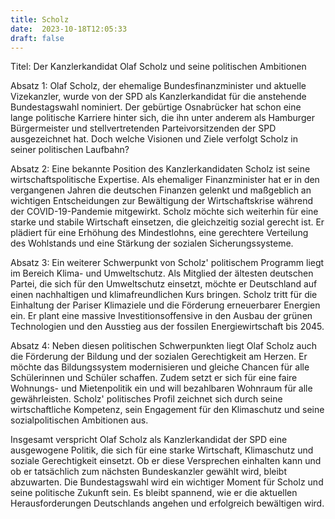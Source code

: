 ```yaml
---
title: Scholz
date:  2023-10-18T12:05:33
draft: false
---
```


Titel: Der Kanzlerkandidat Olaf Scholz und seine politischen Ambitionen

Absatz 1:
Olaf Scholz, der ehemalige Bundesfinanzminister und aktuelle Vizekanzler, wurde von der SPD als Kanzlerkandidat für die anstehende Bundestagswahl nominiert. Der gebürtige Osnabrücker hat schon eine lange politische Karriere hinter sich, die ihn unter anderem als Hamburger Bürgermeister und stellvertretenden Parteivorsitzenden der SPD ausgezeichnet hat. Doch welche Visionen und Ziele verfolgt Scholz in seiner politischen Laufbahn?

Absatz 2:
Eine bekannte Position des Kanzlerkandidaten Scholz ist seine wirtschaftspolitische Expertise. Als ehemaliger Finanzminister hat er in den vergangenen Jahren die deutschen Finanzen gelenkt und maßgeblich an wichtigen Entscheidungen zur Bewältigung der Wirtschaftskrise während der COVID-19-Pandemie mitgewirkt. Scholz möchte sich weiterhin für eine starke und stabile Wirtschaft einsetzen, die gleichzeitig sozial gerecht ist. Er plädiert für eine Erhöhung des Mindestlohns, eine gerechtere Verteilung des Wohlstands und eine Stärkung der sozialen Sicherungssysteme.

Absatz 3:
Ein weiterer Schwerpunkt von Scholz' politischem Programm liegt im Bereich Klima- und Umweltschutz. Als Mitglied der ältesten deutschen Partei, die sich für den Umweltschutz einsetzt, möchte er Deutschland auf einen nachhaltigen und klimafreundlichen Kurs bringen. Scholz tritt für die Einhaltung der Pariser Klimaziele und die Förderung erneuerbarer Energien ein. Er plant eine massive Investitionsoffensive in den Ausbau der grünen Technologien und den Ausstieg aus der fossilen Energiewirtschaft bis 2045.

Absatz 4:
Neben diesen politischen Schwerpunkten liegt Olaf Scholz auch die Förderung der Bildung und der sozialen Gerechtigkeit am Herzen. Er möchte das Bildungssystem modernisieren und gleiche Chancen für alle Schülerinnen und Schüler schaffen. Zudem setzt er sich für eine faire Wohnungs- und Mietenpolitik ein und will bezahlbaren Wohnraum für alle gewährleisten. Scholz' politisches Profil zeichnet sich durch seine wirtschaftliche Kompetenz, sein Engagement für den Klimaschutz und seine sozialpolitischen Ambitionen aus.

Insgesamt verspricht Olaf Scholz als Kanzlerkandidat der SPD eine ausgewogene Politik, die sich für eine starke Wirtschaft, Klimaschutz und soziale Gerechtigkeit einsetzt. Ob er diese Versprechen einhalten kann und ob er tatsächlich zum nächsten Bundeskanzler gewählt wird, bleibt abzuwarten. Die Bundestagswahl wird ein wichtiger Moment für Scholz und seine politische Zukunft sein. Es bleibt spannend, wie er die aktuellen Herausforderungen Deutschlands angehen und erfolgreich bewältigen wird.